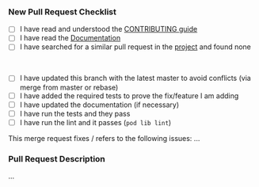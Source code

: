 ### New Pull Request Checklist

- [ ] I have read and understood the [CONTRIBUTING guide](https://github.com/CocoaLumberjack/CocoaLumberjack/blob/master/.github/CONTRIBUTING.md)
- [ ] I have read the [Documentation](http://cocoadocs.org/docsets/CocoaLumberjack/)
- [ ] I have searched for a similar pull request in the [project](https://github.com/CocoaLumberjack/CocoaLumberjack/pulls) and found none

<br/>

- [ ] I have updated this branch with the latest master to avoid conflicts (via merge from master or rebase)
- [ ] I have added the required tests to prove the fix/feature I am adding
- [ ] I have updated the documentation (if necessary)
- [ ] I have run the tests and they pass
- [ ] I have run the lint and it passes (`pod lib lint`)

This merge request fixes / refers to the following issues: ...

### Pull Request Description

...
